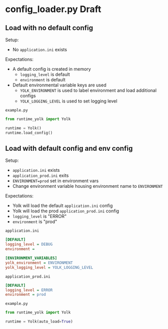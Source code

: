 # config_loader.py Draft

## Load with no default config

Setup:

- No `application.ini` exists

Expectations:

- A default config is created in memory
  - `logging_level` is default
  - `environment` is default
- Default environmental variable keys are used
  - `YOLK_ENVIRONMENT` is used to label environment and load additional configs
  - `YOLK_LOGGING_LEVEL` is used to set logging level

`example.py`

```py
from runtime_yolk import Yolk

runtime = Yolk()
runtime.load_config()
```

## Load with default config and env config

Setup:

- `application.ini` exists
- `application_prod.ini` exits
- `ENVIRONMENT=prod` set in environment vars
- Change environment variable housing environment name to `ENVIRONMENT`

Expectations:

- Yolk will load the default `application.ini` config
- Yolk will load the prod `application_prod.ini` config
- `logging_level` is "ERROR"
- `environment` is "prod"

`application.ini`

```ini
[DEFAULT]
logging_level = DEBUG
environment =

[ENVIRONMENT_VARIABLES]
yolk_environment = ENVIRONMENT
yolk_logging_level = YOLK_LOGGING_LEVEL
```

`application_prod.ini`

```ini
[DEFAULT]
logging_level = ERROR
environment = prod
```

`example.py`

```py
from runtime_yolk import Yolk

runtime = Yolk(auto_load=True)
```
